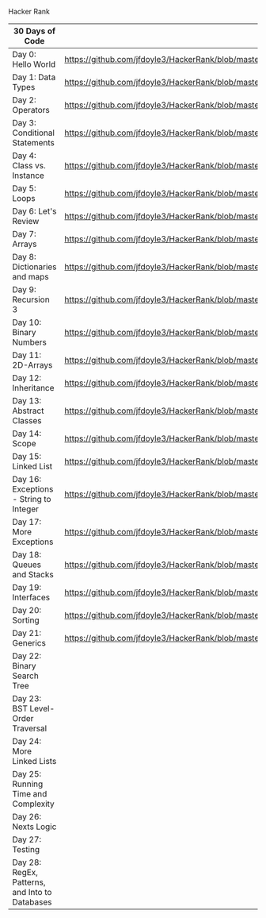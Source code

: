Hacker Rank

| 30 Days of Code                                | Java                                                                                                              | .Net | Python | Nodejs |
| ---------------------------------------------- | ----------------------------------------------------------------------------------------------------------------- | ---- | ------ | ------ |
| Day 0: Hello World                             | https://github.com/jfdoyle3/HackerRank/blob/master/java/30DaysOfCoding/Day00_HelloWorld.java                      |      |        |        |
| Day 1: Data Types                              | https://github.com/jfdoyle3/HackerRank/blob/master/java/30DaysOfCoding/Day01_DataTypes.java                       |      |        |        |
| Day 2: Operators                               | https://github.com/jfdoyle3/HackerRank/blob/master/java/30DaysOfCoding/Day02_Operators.java                       |      |        |        |
| Day 3: Conditional Statements                  | https://github.com/jfdoyle3/HackerRank/blob/master/java/30DaysOfCoding/Day03_Intro_to_Conditional_Statements.java |      |        |        |
| Day 4: Class vs. Instance                      | https://github.com/jfdoyle3/HackerRank/blob/master/java/30DaysOfCoding/Day03_Intro_to_Conditional_Statements.java |      |        |        |
| Day 5: Loops                                   | https://github.com/jfdoyle3/HackerRank/blob/master/java/30DaysOfCoding/Day05_Loops.java                           |      |        |        |
| Day 6: Let's Review                            | https://github.com/jfdoyle3/HackerRank/blob/master/java/30DaysOfCoding/Day06_Lets_Review.java                     |      |        |        |
| Day 7: Arrays                                  | https://github.com/jfdoyle3/HackerRank/blob/master/java/30DaysOfCoding/Day07_%20Arrays.java                       |      |        |        |
| Day 8: Dictionaries and maps                   | https://github.com/jfdoyle3/HackerRank/blob/master/java/30DaysOfCoding/Day08_Dictionaries_and_Maps.java           |      |        |        |
| Day 9: Recursion 3                             | https://github.com/jfdoyle3/HackerRank/blob/master/java/30DaysOfCoding/Day09_Recursion_3.java                     |      |        |        |
| Day 10: Binary Numbers                         | https://github.com/jfdoyle3/HackerRank/blob/master/java/30DaysOfCoding/Day10_Binary_Numbers.java                  |      |        |        |
| Day 11: 2D-Arrays                              | https://github.com/jfdoyle3/HackerRank/blob/master/java/30DaysOfCoding/Day11_2D_Arrays.java                       |      |        |        |
| Day 12: Inheritance                            | https://github.com/jfdoyle3/HackerRank/blob/master/java/30DaysOfCoding/Day12_Inheritance.java                     |      |        |        |
| Day 13: Abstract Classes                       | https://github.com/jfdoyle3/HackerRank/blob/master/java/30DaysOfCoding/Day13_Abstract_Classes.java                |      |        |        |
| Day 14: Scope                                  | https://github.com/jfdoyle3/HackerRank/blob/master/java/30DaysOfCoding/Day14_Scope.java							 |      |        |        |
| Day 15: Linked List                            | https://github.com/jfdoyle3/HackerRank/blob/master/java/30DaysOfCoding/Day15_Linked_List.java					 |      |        |        |
| Day 16: Exceptions - String to Integer         | https://github.com/jfdoyle3/HackerRank/blob/master/java/30DaysOfCoding/Day16_Exceptions_-_String_to_Integer.java	 |      |        |        |
| Day 17: More Exceptions                        | https://github.com/jfdoyle3/HackerRank/blob/master/java/30DaysOfCoding/Day17_More_Exceptions.java				 |      |        |        |
| Day 18: Queues and Stacks                      | https://github.com/jfdoyle3/HackerRank/blob/master/java/30DaysOfCoding/Day18_Queues_and_Stacks.java				 |      |        |        |
| Day 19: Interfaces                             | https://github.com/jfdoyle3/HackerRank/blob/master/java/30DaysOfCoding/Day19_Interfaces.java						 |      |        |        |
| Day 20: Sorting                                | https://github.com/jfdoyle3/HackerRank/blob/master/java/30DaysOfCoding/Day20_Sorting.java						 |      |        |        |
| Day 21: Generics                               | https://github.com/jfdoyle3/HackerRank/blob/master/java/30DaysOfCoding/Day21_Generics.java						 |      |        |        |
| Day 22: Binary Search Tree                     |                                                                                                                   |      |        |        |
| Day 23: BST Level-Order Traversal              |                                                                                                                   |      |        |        |
| Day 24: More Linked Lists                      |                                                                                                                   |      |        |        |
| Day 25: Running Time and Complexity            |                                                                                                                   |      |        |        |
| Day 26: Nexts Logic                            |                                                                                                                   |      |        |        |
| Day 27: Testing                                |                                                                                                                   |      |        |        |
| Day 28: RegEx, Patterns, and Into to Databases |                                                                                                                   |      |        |        |
